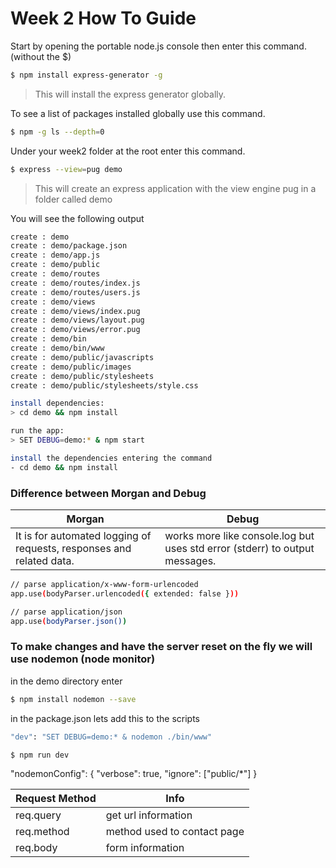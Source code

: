 # Week 2 How To Guide

Start by opening the portable node.js console then enter this command. (without the $)

```sh
$ npm install express-generator -g
```

> This will install the express generator globally.


To see a list of packages installed globally use this command.

```sh
$ npm -g ls --depth=0
```

Under your week2 folder at the root enter this command.

```sh
$ express --view=pug demo
```

> This will create an express application with the view engine pug in a folder called demo

You will see the following output
```sh
create : demo
create : demo/package.json
create : demo/app.js
create : demo/public
create : demo/routes
create : demo/routes/index.js
create : demo/routes/users.js
create : demo/views
create : demo/views/index.pug
create : demo/views/layout.pug
create : demo/views/error.pug
create : demo/bin
create : demo/bin/www
create : demo/public/javascripts
create : demo/public/images
create : demo/public/stylesheets
create : demo/public/stylesheets/style.css

install dependencies:
> cd demo && npm install

run the app:
> SET DEBUG=demo:* & npm start

install the dependencies entering the command 
- cd demo && npm install
```

### Difference between Morgan and Debug

| Morgan | Debug |
| ------ | ------ |
| It is for automated logging of requests, responses and related data. | works more like console.log but uses std error (stderr) to output messages. |

```sh
// parse application/x-www-form-urlencoded
app.use(bodyParser.urlencoded({ extended: false }))

// parse application/json
app.use(bodyParser.json())
```

### To make changes and have the server reset on the fly we will use nodemon (node monitor)

in the demo directory enter
```sh
$ npm install nodemon --save
```

in the package.json lets add this to the scripts

```sh
"dev": "SET DEBUG=demo:* & nodemon ./bin/www"
```

```sh
$ npm run dev
```
"nodemonConfig": {
"verbose": true,
"ignore": ["public/*"]
}

 
| Request Method | Info |
| ------ | ------ |
| req.query | get url information |
| req.method | method used to contact page |
| req.body | form information |

 